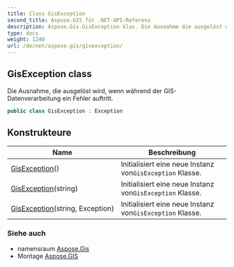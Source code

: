 ```yaml
---
title: Class GisException
second_title: Aspose.GIS für .NET-API-Referenz
description: Aspose.Gis.GisException klas. Die Ausnahme die ausgelöst wird wenn während der GISDatenverarbeitung ein Fehler auftritt.
type: docs
weight: 1240
url: /de/net/aspose.gis/gisexception/
---
```

## GisException class

Die Ausnahme, die ausgelöst wird, wenn während der GIS-Datenverarbeitung ein Fehler auftritt.

```csharp
public class GisException : Exception
```

## Konstrukteure

| Name | Beschreibung |
| --- | --- |
| [GisException](gisexception/#constructor)() | Initialisiert eine neue Instanz von`GisException` Klasse. |
| [GisException](gisexception/#constructor_1)(string) | Initialisiert eine neue Instanz von`GisException` Klasse. |
| [GisException](gisexception/#constructor_2)(string, Exception) | Initialisiert eine neue Instanz von`GisException` Klasse. |

### Siehe auch

* namensraum [Aspose.Gis](../../aspose.gis/)
* Montage [Aspose.GIS](../../)


